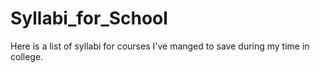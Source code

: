 # Syllabi_for_School

Here is a list of syllabi for courses I've manged to save during my time in college.
